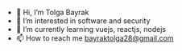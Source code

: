 - 👋 Hi, I’m Tolga Bayrak
- 👀 I’m interested in software and security
- 🌱 I’m currently learning vuejs, reactjs, nodejs
- 📫 How to reach me bayraktolga28@gmail.com

<!---

--->
